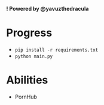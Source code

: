 **! Powered by @yavuzthedracula**

# Progress
- `pip install -r requirements.txt`
- `python main.py`

# Abilities
- PornHub
